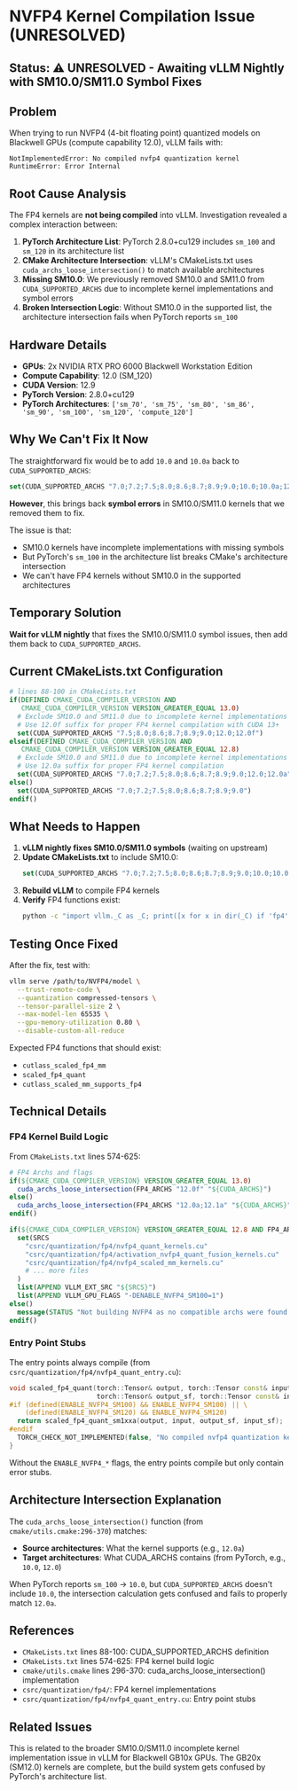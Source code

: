 # NVFP4 Kernel Compilation Issue (UNRESOLVED)

## Status: ⚠️ UNRESOLVED - Awaiting vLLM Nightly with SM10.0/SM11.0 Symbol Fixes

## Problem

When trying to run NVFP4 (4-bit floating point) quantized models on Blackwell GPUs (compute capability 12.0), vLLM fails with:

```
NotImplementedError: No compiled nvfp4 quantization kernel
RuntimeError: Error Internal
```

## Root Cause Analysis

The FP4 kernels are **not being compiled** into vLLM. Investigation revealed a complex interaction between:

1. **PyTorch Architecture List**: PyTorch 2.8.0+cu129 includes `sm_100` and `sm_120` in its architecture list
2. **CMake Architecture Intersection**: vLLM's CMakeLists.txt uses `cuda_archs_loose_intersection()` to match available architectures
3. **Missing SM10.0**: We previously removed SM10.0 and SM11.0 from `CUDA_SUPPORTED_ARCHS` due to incomplete kernel implementations and symbol errors
4. **Broken Intersection Logic**: Without SM10.0 in the supported list, the architecture intersection fails when PyTorch reports `sm_100`

## Hardware Details

- **GPUs**: 2x NVIDIA RTX PRO 6000 Blackwell Workstation Edition
- **Compute Capability**: 12.0 (SM_120)
- **CUDA Version**: 12.9
- **PyTorch Version**: 2.8.0+cu129
- **PyTorch Architectures**: `['sm_70', 'sm_75', 'sm_80', 'sm_86', 'sm_90', 'sm_100', 'sm_120', 'compute_120']`

## Why We Can't Fix It Now

The straightforward fix would be to add `10.0` and `10.0a` back to `CUDA_SUPPORTED_ARCHS`:

```cmake
set(CUDA_SUPPORTED_ARCHS "7.0;7.2;7.5;8.0;8.6;8.7;8.9;9.0;10.0;10.0a;12.0;12.0a")
```

**However**, this brings back **symbol errors** in SM10.0/SM11.0 kernels that we removed them to fix.

The issue is that:
- SM10.0 kernels have incomplete implementations with missing symbols
- But PyTorch's `sm_100` in the architecture list breaks CMake's architecture intersection
- We can't have FP4 kernels without SM10.0 in the supported architectures

## Temporary Solution

**Wait for vLLM nightly** that fixes the SM10.0/SM11.0 symbol issues, then add them back to `CUDA_SUPPORTED_ARCHS`.

## Current CMakeLists.txt Configuration

```cmake
# lines 88-100 in CMakeLists.txt
if(DEFINED CMAKE_CUDA_COMPILER_VERSION AND
   CMAKE_CUDA_COMPILER_VERSION VERSION_GREATER_EQUAL 13.0)
  # Exclude SM10.0 and SM11.0 due to incomplete kernel implementations (keep SM12.0 for GB20x)
  # Use 12.0f suffix for proper FP4 kernel compilation with CUDA 13+
  set(CUDA_SUPPORTED_ARCHS "7.5;8.0;8.6;8.7;8.9;9.0;12.0;12.0f")
elseif(DEFINED CMAKE_CUDA_COMPILER_VERSION AND
   CMAKE_CUDA_COMPILER_VERSION VERSION_GREATER_EQUAL 12.8)
  # Exclude SM10.0 and SM11.0 due to incomplete kernel implementations (keep SM12.0 for GB20x)
  # Use 12.0a suffix for proper FP4 kernel compilation
  set(CUDA_SUPPORTED_ARCHS "7.0;7.2;7.5;8.0;8.6;8.7;8.9;9.0;12.0;12.0a")
else()
  set(CUDA_SUPPORTED_ARCHS "7.0;7.2;7.5;8.0;8.6;8.7;8.9;9.0")
endif()
```

## What Needs to Happen

1. **vLLM nightly fixes SM10.0/SM11.0 symbols** (waiting on upstream)
2. **Update CMakeLists.txt** to include SM10.0:
   ```cmake
   set(CUDA_SUPPORTED_ARCHS "7.0;7.2;7.5;8.0;8.6;8.7;8.9;9.0;10.0;10.0a;12.0;12.0a")
   ```
3. **Rebuild vLLM** to compile FP4 kernels
4. **Verify** FP4 functions exist:
   ```bash
   python -c "import vllm._C as _C; print([x for x in dir(_C) if 'fp4' in x.lower()])"
   ```

## Testing Once Fixed

After the fix, test with:

```bash
vllm serve /path/to/NVFP4/model \
  --trust-remote-code \
  --quantization compressed-tensors \
  --tensor-parallel-size 2 \
  --max-model-len 65535 \
  --gpu-memory-utilization 0.80 \
  --disable-custom-all-reduce
```

Expected FP4 functions that should exist:
- `cutlass_scaled_fp4_mm`
- `scaled_fp4_quant`
- `cutlass_scaled_mm_supports_fp4`

## Technical Details

### FP4 Kernel Build Logic

From `CMakeLists.txt` lines 574-625:

```cmake
# FP4 Archs and flags
if(${CMAKE_CUDA_COMPILER_VERSION} VERSION_GREATER_EQUAL 13.0)
  cuda_archs_loose_intersection(FP4_ARCHS "12.0f" "${CUDA_ARCHS}")
else()
  cuda_archs_loose_intersection(FP4_ARCHS "12.0a;12.1a" "${CUDA_ARCHS}")
endif()

if(${CMAKE_CUDA_COMPILER_VERSION} VERSION_GREATER_EQUAL 12.8 AND FP4_ARCHS)
  set(SRCS
    "csrc/quantization/fp4/nvfp4_quant_kernels.cu"
    "csrc/quantization/fp4/activation_nvfp4_quant_fusion_kernels.cu"
    "csrc/quantization/fp4/nvfp4_scaled_mm_kernels.cu"
    # ... more files
  )
  list(APPEND VLLM_EXT_SRC "${SRCS}")
  list(APPEND VLLM_GPU_FLAGS "-DENABLE_NVFP4_SM100=1")
else()
  message(STATUS "Not building NVFP4 as no compatible archs were found.")
endif()
```

### Entry Point Stubs

The entry points always compile (from `csrc/quantization/fp4/nvfp4_quant_entry.cu`):

```cpp
void scaled_fp4_quant(torch::Tensor& output, torch::Tensor const& input,
                      torch::Tensor& output_sf, torch::Tensor const& input_sf) {
#if (defined(ENABLE_NVFP4_SM100) && ENABLE_NVFP4_SM100) || \
    (defined(ENABLE_NVFP4_SM120) && ENABLE_NVFP4_SM120)
  return scaled_fp4_quant_sm1xxa(output, input, output_sf, input_sf);
#endif
  TORCH_CHECK_NOT_IMPLEMENTED(false, "No compiled nvfp4 quantization kernel");
}
```

Without the `ENABLE_NVFP4_*` flags, the entry points compile but only contain error stubs.

## Architecture Intersection Explanation

The `cuda_archs_loose_intersection()` function (from `cmake/utils.cmake:296-370`) matches:
- **Source architectures**: What the kernel supports (e.g., `12.0a`)
- **Target architectures**: What CUDA_ARCHS contains (from PyTorch, e.g., `10.0`, `12.0`)

When PyTorch reports `sm_100` → `10.0`, but `CUDA_SUPPORTED_ARCHS` doesn't include `10.0`, the intersection calculation gets confused and fails to properly match `12.0a`.

## References

- `CMakeLists.txt` lines 88-100: CUDA_SUPPORTED_ARCHS definition
- `CMakeLists.txt` lines 574-625: FP4 kernel build logic
- `cmake/utils.cmake` lines 296-370: cuda_archs_loose_intersection() implementation
- `csrc/quantization/fp4/`: FP4 kernel implementations
- `csrc/quantization/fp4/nvfp4_quant_entry.cu`: Entry point stubs

## Related Issues

This is related to the broader SM10.0/SM11.0 incomplete kernel implementation issue in vLLM for Blackwell GB10x GPUs. The GB20x (SM12.0) kernels are complete, but the build system gets confused by PyTorch's architecture list.

